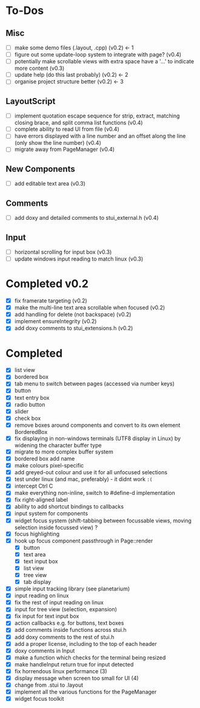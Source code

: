 # To-Dos

## Misc
- [ ] make some demo files (.layout, .cpp)                                                                                  (v0.2) <- 1
- [ ] figure out some update-loop system to integrate with page?                                                            (v0.4)
- [ ] potentially make scrollable views with extra space have a '...' to indicate more content                              (v0.3)
- [ ] update help (do this last probably)                                                                                   (v0.2) <- 2
- [ ] organise project structure better                                                                                     (v0.2) <- 3

## LayoutScript
- [ ] implement quotation escape sequence for strip, extract, matching closing brace, and split comma list functions        (v0.4)
- [ ] complete ability to read UI from file                                                                                 (v0.4)
- [ ] have errors displayed with a line number and an offset along the line (only show the line number)                     (v0.4)
- [ ] migrate away from PageManager                                                                                         (v0.4)

## New Components
- [ ] add editable text area                                                                                                (v0.3)

## Comments
- [ ] add doxy and detailed comments to stui_external.h                                                                     (v0.4)

## Input
- [ ] horizontal scrolling for input box                                                                                    (v0.3)
- [ ] update windows input reading to match linux                                                                           (v0.3)

# Completed v0.2
- [x] fix framerate targeting                                                                                               (v0.2)
- [x] make the multi-line text area scrollable when focused                                                                 (v0.2)
- [x] add handling for delete (not backspace)                                                                               (v0.2)
- [x] implement ensureIntegrity                                                                                             (v0.2)
- [x] add doxy comments to stui_extensions.h                                                                                (v0.2)

# Completed
- [x] list view
- [x] bordered box
- [x] tab menu to switch between pages (accessed via number keys)
- [x] button
- [x] text entry box
- [x] radio button
- [x] slider
- [x] check box
- [x] remove boxes around components and convert to its own element BorderedBox
- [x] fix displaying in non-windows terminals (UTF8 display in Linux) by widening the character buffer type
- [x] migrate to more complex buffer system
- [x] bordered box add name
- [x] make colours pixel-specific
- [x] add greyed-out colour and use it for all unfocused selections
- [x] test under linux (and mac, preferably) - it didnt work `:(`
- [x] intercept Ctrl C
- [x] make everything non-inline, switch to #define-d implementation
- [x] fix right-aligned label
- [x] ability to add shortcut bindings to callbacks
- [x] input system for components
- [x] widget focus system (shift-tabbing between focussable views, moving selection inside focussed view) ?
- [x] focus highlighting
- [x] hook up focus component passthrough in Page::render
    - [x] button
    - [x] text area
    - [x] text input box
    - [x] list view
    - [x] tree view
    - [x] tab display
- [x] simple input tracking library (see planetarium)
- [x] input reading on linux
- [x] fix the rest of input reading on linux
- [x] input for tree view (selection, expansion)
- [x] fix input for text input box
- [x] action callbacks e.g. for buttons, text boxes
- [x] add comments inside functions across stui.h
- [x] add doxy comments to the rest of stui.h
- [x] add a proper license, including to the top of each header
- [x] doxy comments in Input
- [x] make a function which checks for the terminal being resized
- [x] make handleInput return true for input detected
- [x] fix horrendous linux performance (3)
- [x] display message when screen too small for UI (4)
- [x] change from .stui to .layout
- [x] implement all the various functions for the PageManager
- [x] widget focus toolkit